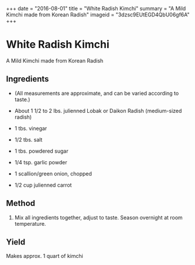 +++
date = "2016-08-01"
title = "White Radish Kimchi"
summary = "A Mild Kimchi made from Korean Radish"
imageid = "3dzsc9EUtEGD4QbU06gf6A"
+++

# White Radish Kimchi

A Mild Kimchi made from Korean Radish

## Ingredients

- (All measurements are approximate, and can be varied according to taste.)

- About 1 1/2 to 2 lbs. julienned Lobak or Daikon Radish (medium-sized radish)
- 1 tbs. vinegar
- 1/2 tbs. salt
- 1 tbs. powdered sugar
- 1/4 tsp. garlic powder
- 1 scallion/green onion, chopped
- 1/2 cup julienned carrot

## Method

1. Mix all ingredients together, adjust to taste.  Season overnight at room temperature.   

## Yield

Makes approx. 1 quart of kimchi